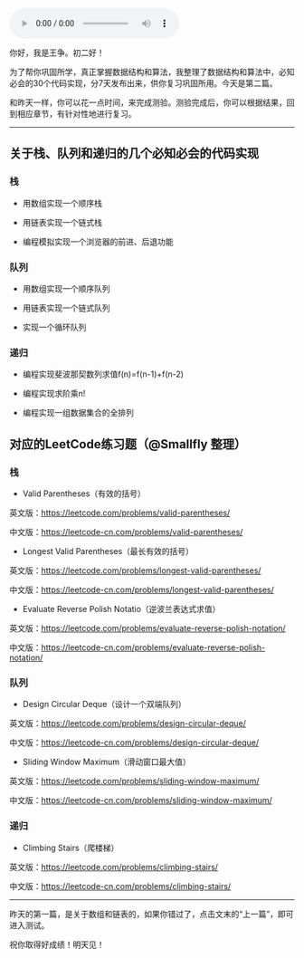 <audio title="春节7天练 _ Day 2：栈、队列和递归" src="https://static001.geekbang.org/resource/audio/87/e6/8751a31d986f0438ab8ae88fcfa84ce6.mp3" controls="controls"></audio> 
<p>你好，我是王争。初二好！</p><p>为了帮你巩固所学，真正掌握数据结构和算法，我整理了数据结构和算法中，必知必会的30个代码实现，分7天发布出来，供你复习巩固所用。今天是第二篇。</p><p>和昨天一样，你可以花一点时间，来完成测验。测验完成后，你可以根据结果，回到相应章节，有针对性地进行复习。</p><hr><h2>关于栈、队列和递归的几个必知必会的代码实现</h2><h3>栈</h3><ul>
<li>
<p>用数组实现一个顺序栈</p>
</li>
<li>
<p>用链表实现一个链式栈</p>
</li>
<li>
<p>编程模拟实现一个浏览器的前进、后退功能</p>
</li>
</ul><h3>队列</h3><ul>
<li>
<p>用数组实现一个顺序队列</p>
</li>
<li>
<p>用链表实现一个链式队列</p>
</li>
<li>
<p>实现一个循环队列</p>
</li>
</ul><h3>递归</h3><ul>
<li>
<p>编程实现斐波那契数列求值f(n)=f(n-1)+f(n-2)</p>
</li>
<li>
<p>编程实现求阶乘n!</p>
</li>
<li>
<p>编程实现一组数据集合的全排列</p>
</li>
</ul><h2>对应的LeetCode练习题（@Smallfly 整理）</h2><h3>栈</h3><ul>
<li>Valid Parentheses（有效的括号）</li>
</ul><p>英文版：<a href="https://leetcode.com/problems/valid-parentheses/">https://leetcode.com/problems/valid-parentheses/</a></p><p>中文版：<a href="https://leetcode-cn.com/problems/valid-parentheses/">https://leetcode-cn.com/problems/valid-parentheses/</a></p><ul>
<li>Longest Valid Parentheses（最长有效的括号）</li>
</ul><p>英文版：<a href="https://leetcode.com/problems/longest-valid-parentheses/">https://leetcode.com/problems/longest-valid-parentheses/</a></p><!-- [[[read_end]]] --><p>中文版：<a href="https://leetcode-cn.com/problems/longest-valid-parentheses/">https://leetcode-cn.com/problems/longest-valid-parentheses/</a></p><ul>
<li>Evaluate Reverse Polish Notatio（逆波兰表达式求值）</li>
</ul><p>英文版：<a href="https://leetcode.com/problems/evaluate-reverse-polish-notation/">https://leetcode.com/problems/evaluate-reverse-polish-notation/</a></p><p>中文版：<a href="https://leetcode-cn.com/problems/evaluate-reverse-polish-notation/">https://leetcode-cn.com/problems/evaluate-reverse-polish-notation/</a></p><h3>队列</h3><ul>
<li>Design Circular Deque（设计一个双端队列）</li>
</ul><p>英文版：<a href="https://leetcode.com/problems/design-circular-deque/">https://leetcode.com/problems/design-circular-deque/</a></p><p>中文版：<a href="https://leetcode-cn.com/problems/design-circular-deque/">https://leetcode-cn.com/problems/design-circular-deque/</a></p><ul>
<li>Sliding Window Maximum（滑动窗口最大值）</li>
</ul><p>英文版：<a href="https://leetcode.com/problems/sliding-window-maximum/">https://leetcode.com/problems/sliding-window-maximum/</a></p><p>中文版：<a href="https://leetcode-cn.com/problems/sliding-window-maximum/">https://leetcode-cn.com/problems/sliding-window-maximum/</a></p><h3>递归</h3><ul>
<li>Climbing Stairs（爬楼梯）</li>
</ul><p>英文版：<a href="https://leetcode.com/problems/climbing-stairs/">https://leetcode.com/problems/climbing-stairs/</a></p><p>中文版：<a href="https://leetcode-cn.com/problems/climbing-stairs/">https://leetcode-cn.com/problems/climbing-stairs/</a></p><hr><p>昨天的第一篇，是关于数组和链表的，如果你错过了，点击文末的“<span class="orange">上一篇</span>”，即可进入测试。</p><p>祝你取得好成绩！明天见！</p>